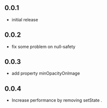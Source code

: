 ## 0.0.1
* initial release

## 0.0.2
* fix some problem on null-safety

## 0.0.3
* add property minOpacityOnImage

## 0.0.4
* Increase performance by removing setState .
